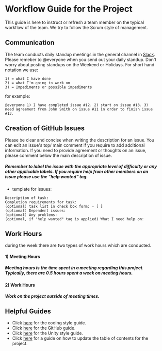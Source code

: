 # Workflow Guide for the Project
This guide is here to instruct or refresh a team member on the typical workflow of the team. We try to follow the Scrum style of management. 
## Communication
The team conducts daily standup meetings in the general channel in [Slack](https://edcsdev.slack.com/messages/CE35MTHA4/). Please remeber to @everyone when you send out your daily standup. Don't worry about posting standups on the Weekend or Holidays.  For short hand notation we use:
```
1) = what I have done
2) = what I'm going to work on
3) = Impediments or possible impediments
```
for example:
```
@everyone 1) I have completed issue #12. 2) start on issue #13. 3) need agreement from John Smith on issue #11 in order to finish issue #13. 
```
## Creation of GitHub Issues
Please be clear and concise when writing the description for an issue. You can edit an issue's top/ main comment if you require to add additional information. If you need to provide agreement or thoughts on an issue, please comment below the main description of issue. 
##### Remember to label the issue with the appropriate level of difficulty or any other applicable labels. If you require help from other members on an issue please use the "help wanted" tag.
* template for issues:
```
Description of task:
Completion requirements for task:
(optional) task list in check box form: - [ ]
(optional) Dependent issues: 
(optional) Any problems:
(optional, if "help wanted" tag is applied) What I need help on:
```



## Work Hours
during the week there are two types of work hours which are conducted.
#### 1) Meeting Hours
##### Meeting hours is the time spent in a meeting regarding this project. Typically, there are 0.5 hours spent a week on meeting hours.
#### 2) Work Hours
##### Work on the project outside of meeting times.


## Helpful Guides
* Click [here](https://github.com/edcsdev/algogame/blob/master/Documentation/Guides/CodingStyle.md) for the coding style guide.
* Click [here](https://github.com/edcsdev/algogame/blob/master/Documentation/Guides/GitHubGuide.md) for the GitHub guide.
* Click [here](https://github.com/edcsdev/algogame/blob/master/Documentation/Guides/UnityStyleGuide.md) for the Unity style guide.
* Click [here](https://github.com/edcsdev/algogame/blob/master/Documentation/Guides/UpdatingTableOfContents.md) for a guide on how to update the table of contents for the project.
